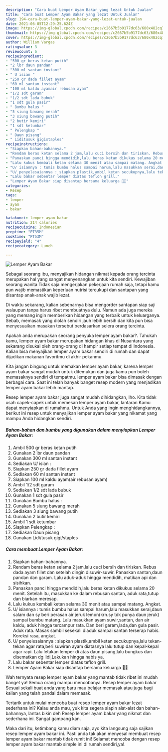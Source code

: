 ```yaml
---
description: "Cara buat Lemper Ayam Bakar yang lezat Untuk Jualan"
title: "Cara buat Lemper Ayam Bakar yang lezat Untuk Jualan"
slug: 194-cara-buat-lemper-ayam-bakar-yang-lezat-untuk-jualan
date: 2021-06-05T12:29:25.624Z
image: https://img-global.cpcdn.com/recipes/c2667b5b9177dc63/680x482cq70/lemper-ayam-bakar-foto-resep-utama.jpg
thumbnail: https://img-global.cpcdn.com/recipes/c2667b5b9177dc63/680x482cq70/lemper-ayam-bakar-foto-resep-utama.jpg
cover: https://img-global.cpcdn.com/recipes/c2667b5b9177dc63/680x482cq70/lemper-ayam-bakar-foto-resep-utama.jpg
author: William Vargas
ratingvalue: 3
reviewcount: 6
recipeingredient:
- "500 gr beras ketan putih"
- "2 lbr daun pandan"
- "300 ml santan instant"
- " U isian "
- "250 gr dada fillet ayam"
- "60 ml santan instant"
- "100 ml kaldu ayamair rebusan ayam"
- "1/2 sdt garam"
- "1/2 sdt lada bubuk"
- "1 sdt gula pasir"
- " Bumbu halus "
- "5 siung bawang merah"
- "3 siung bawang putih"
- "2 butir kemiri"
- "1 sdt ketumbar"
- " Pelengkap "
- " Daun pisang"
- " Liditusuk gigistaples"
recipeinstructions:
- "Siapkan bahan-bahannya."
- "Rendam beras ketan selama 2 jam,lalu cuci bersih dan tiriskan. Rebus dada ayam fillet dan setelah dingin disuwir-suwir. Panaskan santan,daun pandan dan garam. Lalu aduk-aduk hingga mendidih, matikan api dan sisihkan."
- "Panaskan panci hingga mendidih,lalu beras ketan dikukus selama 20 menit. Setelah itu, masukkan ke dalam rebusan santan, aduk rata,tutup dan biarkan meresap."
- "Lalu kukus kembali ketan selama 30 menit atau sampai matang. Angkat."
- "U/ isiannya : tumis bumbu halus sampai harum,lalu masukkan serai,daun salam dan sy beri perasan air jeruk lemon(krn.sy tdk punya daun jeruk) sampai bumbu matang. Lalu masukkan ayam suwir,santan, dan air kaldu, aduk hingga tercampur rata. Dan beri garam,lada,dan gula pasir. Aduk rata. Masak sambil sesekali diaduk sampai santan terserap habis. Koreksi rasa, angkat."
- "U/ penyelesaiannya : siapkan plastik,ambil ketan secukupnya,lalu tekan-tekan agar rata,beri suwiran ayam diatasnya lalu tutup dan kepal-kepal agar rapi. Lalu letakan lemper di atas daun pisang,lalu bungkus dan disematkan dg lidi,Lakukan hingga habis ya."
- "Lalu bakar sebentar lemper diatas teflon grill."
- "Lemper Ayam Bakar siap disantap bersama keluarga 🙏😇"
categories:
- Resep
tags:
- lemper
- ayam
- bakar

katakunci: lemper ayam bakar 
nutrition: 214 calories
recipecuisine: Indonesian
preptime: "PT35M"
cooktime: "PT53M"
recipeyield: "4"
recipecategory: Lunch

---
```



![Lemper Ayam Bakar](https://img-global.cpcdn.com/recipes/c2667b5b9177dc63/680x482cq70/lemper-ayam-bakar-foto-resep-utama.jpg)

Sebagai seorang ibu, menyajikan hidangan nikmat kepada orang tercinta merupakan hal yang sangat menyenangkan untuk kita sendiri. Kewajiban seorang  wanita Tidak saja mengerjakan pekerjaan rumah saja, tetapi kamu pun wajib memastikan keperluan nutrisi tercukupi dan santapan yang disantap anak-anak wajib lezat.

Di waktu  sekarang, kalian sebenarnya bisa mengorder santapan siap saji walaupun tanpa harus ribet membuatnya dulu. Namun ada juga mereka yang memang ingin memberikan hidangan yang terbaik untuk keluarganya. Sebab, memasak yang diolah sendiri jauh lebih bersih dan kita pun bisa menyesuaikan masakan tersebut berdasarkan selera orang tercinta. 



Apakah anda merupakan seorang penyuka lemper ayam bakar?. Tahukah kamu, lemper ayam bakar merupakan hidangan khas di Nusantara yang sekarang disukai oleh orang-orang di hampir setiap tempat di Indonesia. Kalian bisa menyajikan lemper ayam bakar sendiri di rumah dan dapat dijadikan makanan favoritmu di akhir pekanmu.

Kita jangan bingung untuk memakan lemper ayam bakar, karena lemper ayam bakar sangat mudah untuk ditemukan dan juga kamu pun boleh memasaknya sendiri di tempatmu. lemper ayam bakar bisa dimasak dengan berbagai cara. Saat ini telah banyak banget resep modern yang menjadikan lemper ayam bakar lebih mantap.

Resep lemper ayam bakar juga sangat mudah dihidangkan, lho. Kita tidak usah capek-capek untuk memesan lemper ayam bakar, lantaran Kamu dapat menyiapkan di rumahmu. Untuk Anda yang ingin menghidangkannya, berikut ini resep untuk menyajikan lemper ayam bakar yang nikamat yang mampu Anda hidangkan sendiri.

<!--inarticleads1-->

##### Bahan-bahan dan bumbu yang digunakan dalam menyiapkan Lemper Ayam Bakar:

1. Ambil 500 gr beras ketan putih
1. Gunakan 2 lbr daun pandan
1. Gunakan 300 ml santan instant
1. Sediakan  U/ isian :
1. Siapkan 250 gr dada fillet ayam
1. Sediakan 60 ml santan instant
1. Siapkan 100 ml kaldu ayam(air rebusan ayam)
1. Ambil 1/2 sdt garam
1. Sediakan 1/2 sdt lada bubuk
1. Gunakan 1 sdt gula pasir
1. Gunakan  Bumbu halus :
1. Gunakan 5 siung bawang merah
1. Sediakan 3 siung bawang putih
1. Gunakan 2 butir kemiri
1. Ambil 1 sdt ketumbar
1. Siapkan  Pelengkap :
1. Sediakan  Daun pisang
1. Gunakan  Lidi/tusuk gigi/staples




<!--inarticleads2-->

##### Cara membuat Lemper Ayam Bakar:

1. Siapkan bahan-bahannya.
1. Rendam beras ketan selama 2 jam,lalu cuci bersih dan tiriskan. Rebus dada ayam fillet dan setelah dingin disuwir-suwir. Panaskan santan,daun pandan dan garam. Lalu aduk-aduk hingga mendidih, matikan api dan sisihkan.
1. Panaskan panci hingga mendidih,lalu beras ketan dikukus selama 20 menit. Setelah itu, masukkan ke dalam rebusan santan, aduk rata,tutup dan biarkan meresap.
1. Lalu kukus kembali ketan selama 30 menit atau sampai matang. Angkat.
1. U/ isiannya : tumis bumbu halus sampai harum,lalu masukkan serai,daun salam dan sy beri perasan air jeruk lemon(krn.sy tdk punya daun jeruk) sampai bumbu matang. Lalu masukkan ayam suwir,santan, dan air kaldu, aduk hingga tercampur rata. Dan beri garam,lada,dan gula pasir. Aduk rata. Masak sambil sesekali diaduk sampai santan terserap habis. Koreksi rasa, angkat.
1. U/ penyelesaiannya : siapkan plastik,ambil ketan secukupnya,lalu tekan-tekan agar rata,beri suwiran ayam diatasnya lalu tutup dan kepal-kepal agar rapi. Lalu letakan lemper di atas daun pisang,lalu bungkus dan disematkan dg lidi,Lakukan hingga habis ya.
1. Lalu bakar sebentar lemper diatas teflon grill.
1. Lemper Ayam Bakar siap disantap bersama keluarga 🙏😇




Wah ternyata resep lemper ayam bakar yang mantab tidak ribet ini mudah banget ya! Semua orang mampu mencobanya. Resep lemper ayam bakar Sesuai sekali buat anda yang baru mau belajar memasak atau juga bagi kalian yang telah pandai dalam memasak.

Tertarik untuk mulai mencoba buat resep lemper ayam bakar lezat sederhana ini? Kalau anda mau, yuk kita segera siapin alat-alat dan bahan-bahannya, lantas bikin deh Resep lemper ayam bakar yang nikmat dan sederhana ini. Sangat gampang kan. 

Maka dari itu, ketimbang kamu diam saja, ayo kita langsung saja sajikan resep lemper ayam bakar ini. Pasti anda tak akan menyesal membuat resep lemper ayam bakar mantab tidak rumit ini! Selamat mencoba dengan resep lemper ayam bakar mantab simple ini di rumah sendiri,ya!.

